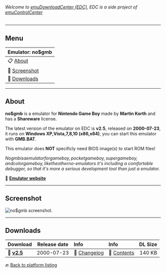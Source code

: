 ###### Welcome to [emuDownloadCenter (EDC)](https://github.com/PhoenixInteractiveNL/emuDownloadCenter/wiki/), EDC is a side project of [emuControlCenter](https://github.com/PhoenixInteractiveNL/emuControlCenter/wiki/)
***
## Menu
| **Emulator: no$gmb** |
|:---------|
| :clipboard: [About](#about) |
| :sunrise: [Screenshot](#screenshot) |
| :floppy_disk: [Downloads](#downloads) |
***
## About
**no$gmb** is a emulator for **Nintendo Game Boy** made by **Martin Korth** and has a **Shareware** license.

The latest version of the emulator on EDC is **v2.5**, released on **2000-07-23**, it runs on **Windows XP,Vista,7,8,10 (x86,x64)**, you can start this emulator with **GMB.BAT**.

This emulator does **NOT** specificly need BIOS image(s) to start ROM files!

_No$gmb is a emulator for gameboy, pocket gameboy, super gameboy, and color gameboy, like the other no$-emulators it's including a comfortable debugger, so that it's more a serious development tool than just a emulator._

:link: [**Emulator website**](http://problemkaputt.de/index.htm)
***
## Screenshot
![](https://raw.githubusercontent.com/PhoenixInteractiveNL/emuDownloadCenter/master/hooks/nogmb/screen.jpg "no$gmb screenshot.")
***
## Downloads
| Download | Release date  | Info       | Info       | DL Size    |
|:---------|:-------------:|:-----------|:-----------|-----------:|
| :floppy_disk: [**v2.5**](https://github.com/PhoenixInteractiveNL/edc-repo0001/raw/master/nogmb/2.5.7z) | 2000-07-23 | :page_facing_up: [Changelog](https://github.com/PhoenixInteractiveNL/edc-repo0001/blob/master/nogmb/2.5_changelog.txt) | :mag_right: [Contents](https://github.com/PhoenixInteractiveNL/edc-repo0001/blob/master/nogmb/2.5_contents.txt) | 140 KB |

:back: [Back to platform listing](https://github.com/PhoenixInteractiveNL/emuDownloadCenter/wiki/EDC-Platform-List)
